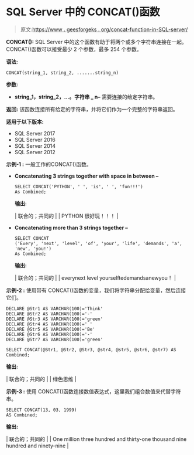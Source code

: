# SQL Server 中的 CONCAT()函数

> 原文:[https://www . geesforgeks . org/concat-function-in-SQL-server/](https://www.geeksforgeeks.org/concat-function-in-sql-server/)

**CONCAT():**
SQL Server 中的这个函数有助于将两个或多个字符串连接在一起。CONCAT()函数可以接受最少 2 个参数，最多 254 个参数。

**语法:**

```
CONCAT(string_1, string_2, .......string_n)
```

**参数:**

*   **string_1，string_2，…。字符串 _ n–**
    需要连接的给定字符串。

**返回:**
该函数连接所有给定的字符串，并将它们作为一个完整的字符串返回。

**适用于以下版本:**

*   SQL Server 2017
*   SQL Server 2016
*   SQL Server 2014
*   SQL Server 2012

**示例-1 :**
一般工作的CONCAT()函数。

*   **Concatenating 3 strings together with space in between –**

    ```
    SELECT CONCAT('PYTHON', ' ', 'is', ' ', 'fun!!!') 
    As Combined;
    ```

    **输出:**

    | 联合的；共同的 |
    | PYTHON 很好玩！！！ |

*   **Concatenating more than 3 strings together –**

    ```
    SELECT CONCAT
    ('Every', 'next', 'level', 'of', 'your', 'life', 'demands', 'a', 'new', 'you!') 
    As Combined;
    ```

    **输出:**

    | 联合的；共同的 |
    | everynext level yourselftedemandsanewyou！ |

**示例-2 :**
使用带有 CONCAT()函数的变量，我们将字符串分配给变量，然后连接它们。

```
DECLARE @Str1 AS VARCHAR(100)='Think'
DECLARE @Str2 AS VARCHAR(100)='-'
DECLARE @Str3 AS VARCHAR(100)='green'
DECLARE @Str4 AS VARCHAR(100)=' '
DECLARE @Str5 AS VARCHAR(100)='Be'
DECLARE @Str6 AS VARCHAR(100)='-'
DECLARE @Str7 AS VARCHAR(100)='green'

SELECT CONCAT(@Str1, @Str2, @Str3, @str4, @str5, @str6, @str7) AS Combined;
```

**输出:**

| 联合的；共同的 |
| 绿色思维 |

**示例-3 :**
使用 CONCAT()函数连接数值表达式，这里我们组合数值来代替字符串。

```
SELECT CONCAT(13, 03, 1999) 
AS Combined;
```

**输出:**

| 联合的；共同的 |
| One million three hundred and thirty-one thousand nine hundred and ninety-nine |